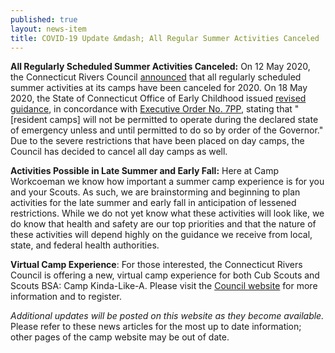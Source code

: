 ```yaml
---
published: true
layout: news-item
title: COVID-19 Update &mdash; All Regular Summer Activities Canceled
---
```


**All Regularly Scheduled Summer Activities Canceled:** On 12 May 2020, the Connecticut Rivers Council [announced](https://preview.mailerlite.com/y2l8g1/) that all regularly scheduled summer activities at its camps have been canceled for 2020. On 18 May 2020, the State of Connecticut Office of Early Childhood issued [revised guidance](https://www.ctoec.org/wp-content/uploads/2020/04/COVID-19-memo-18-youth-camp-guidance_2020.05.19-1-1.pdf), in concordance with [Executive Order No. 7PP](https://portal.ct.gov/-/media/Office-of-the-Governor/Executive-Orders/Lamont-Executive-Orders/Executive-Order-No-7PP.pdf), stating that "[resident camps] will not be permitted to operate during the declared state of emergency unless and until permitted to do so by order of the Governor." Due to the severe restrictions that have been placed on day camps, the Council has decided to cancel all day camps as well.

**Activities Possible in Late Summer and Early Fall:** Here at Camp Workcoeman we know how important a summer camp experience is for you and your Scouts. As such, we are brainstorming and beginning to plan activities for the late summer and early fall in anticipation of lessened restrictions. While we do not yet know what these activities will look like, we do know that health and safety are our top priorities and that the nature of these activities will depend highly on the guidance we receive from local, state, and federal health authorities.

**Virtual Camp Experience**: For those interested, the Connecticut Rivers Council is offering a new, virtual camp experience for both Cub Scouts and Scouts BSA: Camp Kinda-Like-A. Please visit the [Council website](https://ctscouting.org/virtual-summer-camp/) for more information and to register.

*Additional updates will be posted on this website as they become available.* Please refer to these news articles for the most up to date information; other pages of the camp website may be out of date.
